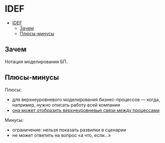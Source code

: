 # IDEF

- [IDEF](#idef)
	- [Зачем](#зачем)
	- [Плюсы-минусы](#плюсы-минусы)

## Зачем

Нотация моделирования БП.

## Плюсы-минусы

Плюсы:

- для верхнеуровневого моделирования бизнес-процессов — когда, например, нужно описать работу всей компании
- [она может отобразить верхнеуровневые связи между процессами](https://www.comindware.ru/blog/азы-моделирования-в-idef0/)

Минусы:

- ограничение: нельзя показать развилки в сценарии
- не может ответить на вопрос «а что, если…»
